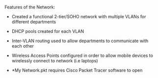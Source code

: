 Features of the Network:
-	Created a functional 2-tier/SOHO network with multiple VLANs for different departments 
-	DHCP pools created for each VLAN
-	Inter-VLAN routing used to allow departments to communicate with each other
-	Wireless Access Points configured in order to allow mobile devices to wirelessly connect to network (i.e laptops)

- *My Network.pkt requires Cisco Packet Tracer software to open
